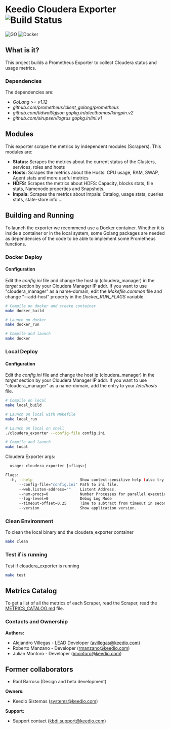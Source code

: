 # Keedio Cloudera Exporter ![Build Status](https://img.shields.io/badge/build-passing-brightgreen.svg?style=plastic)

![GO](https://img.shields.io/badge/go_version-1.12-blue.svg?style=plastic) ![Docker](https://img.shields.io/badge/docker_container-ready-brightgreen.svg?style=plastic)




## What is it?
This project builds a Prometheus Exporter to collect Cloudera status and usage metrics.




### Dependencies
The dependencies are:
* _GoLang >= v1.12_
* _github.com/prometheus/client_golang/prometheus_
* _github.com/tidwall/gjson gopkg.in/alecthomas/kingpin.v2_
* _github.com/sirupsen/logrus gopkg.in/ini.v1_




## Modules
This exporter scrape the metrics by independent modules (Scrapers). This modules are:
* **Status:**  Scrapes the metrics about the current status of the Clusters, services, roles and hosts
* **Hosts:**  Scrapes the metrics about the Hosts: CPU usage, RAM, SWAP, Agent stats and more useful metrics
* **HDFS:**  Scrapes the metrics about HDFS: Capacity, blocks stats, file stats, Namenode properties and Snapshots.
* **Impala:**  Scrapes the metrics about Impala: Catalog, usage stats, queries stats, state-store info …




## Building and Running
To launch the exporter we recommend use a Docker container.  Whether it is inside a container or in the local system, some Golang packages are needed as dependencies of the code to be able to implement some Prometheus functions.




### Docker Deploy
#### Configuration
Edit the *config.ini* file and change the host ip (cloudera_manager) in the *target* section by your Cloudera Manager IP addr.  If you want to use "cloudera_manager" as a name-domain, edit the *Makefile.common* file and change "--add-host" property in the *Docker_RUN_FLAGS* variable.
```sh
# Compile on docker and create container
make docker_build

# Launch on docker
make docker_run

# Compile and launch
make docker
```




### Local Deploy
#### Configuration
Edit the *config.ini* file and change the host ip (cloudera_manager) in the *target* section by your Cloudera Manager IP addr.  If you want to use "cloudera_manager" as a name-domain, add the entry to your */etc/hosts* file.
```sh
# Compile on local
make local_build

# Launch on local with Makefile
make local_run

# Launch on local on shell
./cloudera_exporter --config-file config.ini

# Compile and launch
make local
```

Cloudera Exporter args:
```sh
  usage: cloudera_exporter [<flags>]

Flags:
  -h, --help                     Show context-sensitive help (also try --help-long and --help-man).
      --config-file="config.ini" Path to ini file.
      --web.listen-address=""    Listent Address.
      --num-procs=0              Number Processes for parallel execution
      --log-level=0              Debug Log Mode
      --timeout-offset=0.25      Time to subtract from timeout in seconds.
      --version                  Show application version.
```




### Clean Environment
To clean the local binary and the cloudera_exporter container
```sh
make clean
```




### Test if is running
Test if cloudera_exporter is running
```sh
make test
```




## Metrics Catalog
To get a list of all the metrics of each Scraper, read the  Scraper, read the [METRICS_CATALOG.md](METRICS_CATALOG.md) file.




### Contacts and Ownership
**Authors:**
 - Alejandro Villegas - LEAD Developer (<avillegas@keedio.com>)
 - Roberto Manzano - Developer (<rmanzano@keedio.com>)
 - Julian Montoro - Developer (<jmontoro@keedio.com>)


## Former collaborators
* Raúl Barroso (Design and beta development)


**Owners:**
 - Keedio Sistemas (<systems@keedio.com>)  

**Support:**
 - Support contact (kbdi.support@keedio.com)
